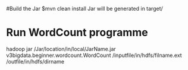 #Build the Jar
$mvn clean install
Jar will be generated in target/
# Run WordCount programme
hadoop jar /Jar/location/in/local/JarName.jar v3bigdata.beginner.wordcount.WordCount /inputfile/in/hdfs/filname.ext /outfile/in/hdfs/dirname
